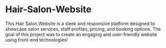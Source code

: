 # Hair-Salon-Website
This Hair Salon Website is a sleek and responsive platform designed to showcase salon services, staff profiles, pricing, and booking options. The goal of this project was to create an engaging and user-friendly website using front-end technologies!
